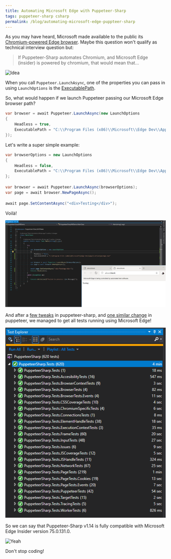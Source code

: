 ```yaml
---
title: Automating Microsoft Edge with Puppeteer-Sharp
tags: puppeteer-sharp csharp
permalink: /blog/automating-microsoft-edge-puppteer-sharp
---
```


As you may have heard, Microsoft made available to the public its [Chromium-powered Edge browser](https://www.microsoftedgeinsider.com/en-us/).  Maybe this question won't qualify as technical interview question but:

>If Puppeteer-Sharp automates Chromium, and Microsoft Edge (insider) is powered by chromium, that would mean that...

![Idea](https://media.giphy.com/media/B5AVgxf0OzlyE/giphy.gif)

When you call `Puppeteer.LaunchAsync`, one of the properties you can pass in using `LaunchOptions` is the [ExecutablePath](https://www.puppeteersharp.com/api/PuppeteerSharp.LaunchOptions.html#PuppeteerSharp_LaunchOptions_ExecutablePath).

So, what would happen if we launch Puppeteer passing our Microsoft Edge browser path?

```cs
var browser = await Puppeteer.LaunchAsync(new LaunchOptions
{
    Headless = true,
    ExecutablePath = "C:\\Program Files (x86)\\Microsoft\\Edge Dev\\Application\\msedge.exe"
});
```

Let's write a super simple example:

```cs
var browserOptions = new LaunchOptions
{
    Headless = false,
    ExecutablePath = "C:\\Program Files (x86)\\Microsoft\\Edge Dev\\Application\\msedge.exe"
};

var browser = await Puppeteer.LaunchAsync(browserOptions);
var page = await browser.NewPageAsync();

await page.SetContentAsync("<div>Testing</div>");
```

Voilà!

![demo running](https://github.com/kblok/kblok.github.io/raw/master/img/microsoft-edge-puppeteer/demo-running.png)

And after a [few tweaks](https://github.com/kblok/puppeteer-sharp/pull/1074) in puppeteer-sharp, and [one similar change](https://github.com/GoogleChrome/puppeteer/pull/4314) in puppeteer, we managed to get all tests running using Microsoft Edge!

![tests running](https://github.com/kblok/kblok.github.io/raw/master/img/microsoft-edge-puppeteer/tests-running.png)

So we can say that Puppeteer-Sharp v1.14 is fully compatible with Microsoft Edge Insider version 75.0.131.0.

![Yeah](https://media1.giphy.com/media/TdfyKrN7HGTIY/giphy.gif?cid=790b76115cbda5016531733341f0d371)

Don't stop coding!
